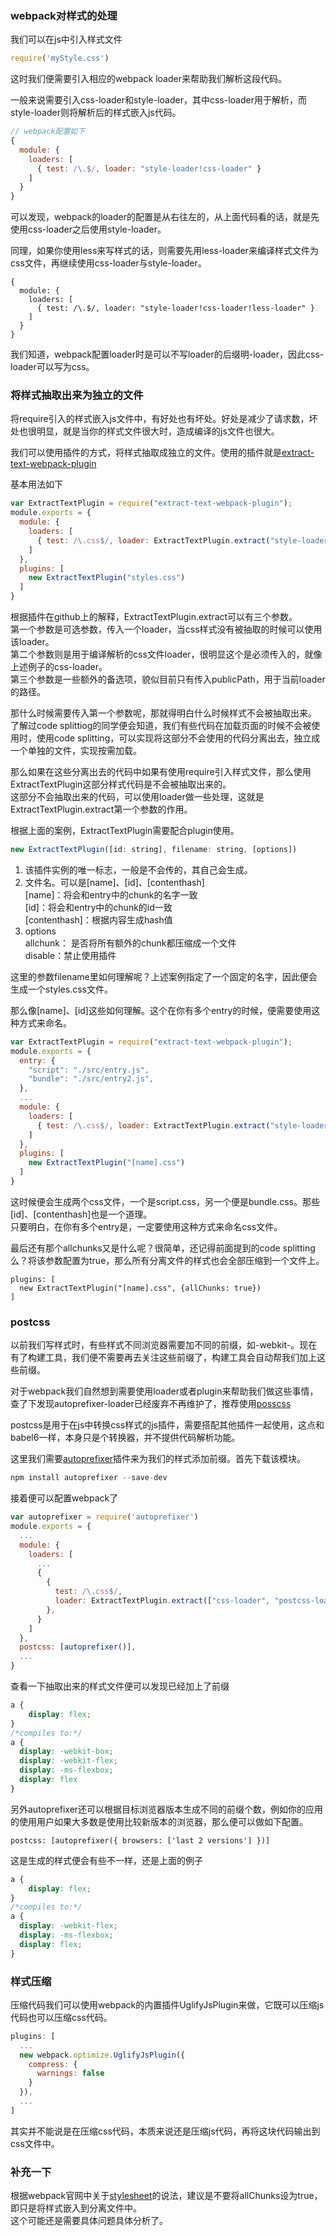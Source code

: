 ### webpack对样式的处理
我们可以在js中引入样式文件
```javascript
require('myStyle.css')
```
这时我们便需要引入相应的webpack loader来帮助我们解析这段代码。

一般来说需要引入css-loader和style-loader，其中css-loader用于解析，而style-loader则将解析后的样式嵌入js代码。
```javascript
// webpack配置如下
{
  module: {
    loaders: [
      { test: /\.$/, loader: "style-loader!css-loader" }
    ]
  }
}
```
可以发现，webpack的loader的配置是从右往左的，从上面代码看的话，就是先使用css-loader之后使用style-loader。

同理，如果你使用less来写样式的话，则需要先用less-loader来编译样式文件为css文件，再继续使用css-loader与style-loader。
```
{
  module: {
    loaders: [
      { test: /\.$/, loader: "style-loader!css-loader!less-loader" }
    ]
  }
}
```

我们知道，webpack配置loader时是可以不写loader的后缀明-loader，因此css-loader可以写为css。

### 将样式抽取出来为独立的文件
将require引入的样式嵌入js文件中，有好处也有坏处。好处是减少了请求数，坏处也很明显，就是当你的样式文件很大时，造成编译的js文件也很大。

我们可以使用插件的方式，将样式抽取成独立的文件。使用的插件就是[extract-text-webpack-plugin](https://github.com/webpack/extract-text-webpack-plugin)

基本用法如下
```javascript
var ExtractTextPlugin = require("extract-text-webpack-plugin");
module.exports = {
  module: {
    loaders: [
      { test: /\.css$/, loader: ExtractTextPlugin.extract("style-loader", "css-loader") }
    ]
  },
  plugins: [
    new ExtractTextPlugin("styles.css")
  ]
}
```

根据插件在github上的解释，ExtractTextPlugin.extract可以有三个参数。  
第一个参数是可选参数，传入一个loader，当css样式没有被抽取的时候可以使用该loader。  
第二个参数则是用于编译解析的css文件loader，很明显这个是必须传入的，就像上述例子的css-loader。  
第三个参数是一些额外的备选项，貌似目前只有传入publicPath，用于当前loader的路径。

那什么时候需要传入第一个参数呢，那就得明白什么时候样式不会被抽取出来。  
了解过code splittiog的同学便会知道，我们有些代码在加载页面的时候不会被使用时，使用code splitting，可以实现将这部分不会使用的代码分离出去，独立成一个单独的文件，实现按需加载。

那么如果在这些分离出去的代码中如果有使用require引入样式文件，那么使用ExtractTextPlugin这部分样式代码是不会被抽取出来的。  
这部分不会抽取出来的代码，可以使用loader做一些处理，这就是ExtractTextPlugin.extract第一个参数的作用。  

根据上面的案例，ExtractTextPlugin需要配合plugin使用。

```javascript
new ExtractTextPlugin([id: string], filename: string, [options])
```
1. 该插件实例的唯一标志，一般是不会传的，其自己会生成。
2. 文件名。可以是[name]、[id]、[contenthash]  
  [name]：将会和entry中的chunk的名字一致  
  [id]：将会和entry中的chunk的id一致  
  [contenthash]：根据内容生成hash值
3. options  
  allchunk： 是否将所有额外的chunk都压缩成一个文件  
  disable：禁止使用插件
  
这里的参数filename里如何理解呢？上述案例指定了一个固定的名字，因此便会生成一个styles.css文件。

那么像[name]、[id]这些如何理解。这个在你有多个entry的时候，便需要使用这种方式来命名。
```javascript
var ExtractTextPlugin = require("extract-text-webpack-plugin");
module.exports = {
  entry: {
    "script": "./src/entry.js",
    "bundle": "./src/entry2.js",
  },
  ...
  module: {
    loaders: [
      { test: /\.css$/, loader: ExtractTextPlugin.extract("style-loader", "css-loader") }
    ]
  },
  plugins: [
    new ExtractTextPlugin("[name].css")
  ]
}
```
这时候便会生成两个css文件，一个是script.css，另一个便是bundle.css。那些[id]、[contenthash]也是一个道理。  
只要明白，在你有多个entry是，一定要使用这种方式来命名css文件。

最后还有那个allchunks又是什么呢？很简单，还记得前面提到的code splitting么？将该参数配置为true，那么所有分离文件的样式也会全部压缩到一个文件上。
```
plugins: [
  new ExtractTextPlugin("[name].css", {allChunks: true})
]
```

### postcss
以前我们写样式时，有些样式不同浏览器需要加不同的前缀，如-webkit-。现在有了构建工具，我们便不需要再去关注这些前缀了，构建工具会自动帮我们加上这些前缀。

对于webpack我们自然想到需要使用loader或者plugin来帮助我们做这些事情，查了下发现autoprefixer-loader已经废弃不再维护了，推荐使用[posscss](https://github.com/postcss/postcss)

postcss是用于在js中转换css样式的js插件，需要搭配其他插件一起使用，这点和babel6一样，本身只是个转换器，并不提供代码解析功能。

这里我们需要[autoprefixer](https://github.com/postcss/autoprefixer)插件来为我们的样式添加前缀。首先下载该模块。
```javascript
npm install autoprefixer --save-dev
```
接着便可以配置webpack了
```javascript
var autoprefixer = require('autoprefixer')
module.exports = {
  ...
  module: {
    loaders: [
      ...
      {
        {
          test: /\.css$/,
          loader: ExtractTextPlugin.extract(["css-loader", "postcss-loader"])
        },
      }
    ]
  },
  postcss: [autoprefixer()],
  ...
}
```
查看一下抽取出来的样式文件便可以发现已经加上了前缀
```css
a {
    display: flex;
}
/*compiles to:*/
a {
  display: -webkit-box;
  display: -webkit-flex;
  display: -ms-flexbox;
  display: flex
}
```
另外autoprefixer还可以根据目标浏览器版本生成不同的前缀个数，例如你的应用的使用用户如果大多数是使用比较新版本的浏览器，那么便可以做如下配置。
```
postcss: [autoprefixer({ browsers: ['last 2 versions'] })]
```
这是生成的样式便会有些不一样，还是上面的例子
```css
a {
    display: flex;
}
/*compiles to:*/
a {
  display: -webkit-flex;
  display: -ms-flexbox;
  display: flex;
}
```

### 样式压缩
压缩代码我们可以使用webpack的内置插件UglifyJsPlugin来做，它既可以压缩js代码也可以压缩css代码。
```javascript
plugins: [
  ...
  new webpack.optimize.UglifyJsPlugin({
    compress: {
      warnings: false
    }
  }),
  ...
]
```
其实并不能说是在压缩css代码，本质来说还是压缩js代码，再将这块代码输出到css文件中。

### 补充一下
根据webpack官网中关于[stylesheet](http://webpack.github.io/docs/stylesheets.html)的说法，建议是不要将allChunks设为true，即只是将样式嵌入到分离文件中。  
这个可能还是需要具体问题具体分析了。
